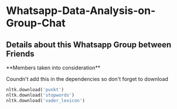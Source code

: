 # Whatsapp-Data-Analysis-on-Group-Chat

<h2>Details about this Whatsapp Group between Friends</h2>

<p> **Members taken into consideration** </p>

<p>Coundn't add this in the dependencies so don't forget to download</p>

```python
nltk.download('punkt')
nltk.download('stopwords')
nltk.download('vader_lexicon')
```
